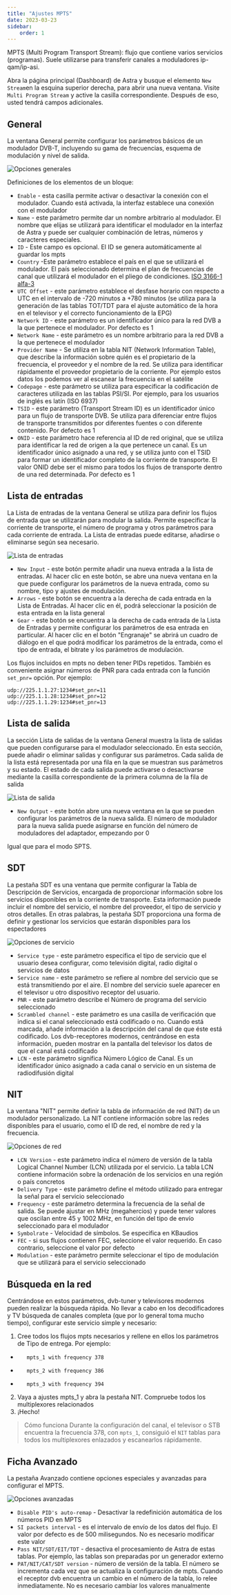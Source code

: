 ```yaml
---
title: "Ajustes MPTS"
date: 2023-03-23
sidebar:
    order: 1
---
```


MPTS (Multi Program Transport Stream): flujo que contiene varios servicios (programas). Suele utilizarse para transferir canales a moduladores ip-qam/ip-asi.

Abra la página principal (Dashboard) de Astra y busque el elemento `New Stream`en la esquina superior derecha, para abrir una nueva ventana. Visite `Multi Program Stream` y active la casilla correspondiente. Después de eso, usted tendrá campos adicionales.

## General[](/es/astra/delivery/mpts-settings#general)

La ventana General permite configurar los parámetros básicos de un modulador DVB-T, incluyendo su gama de frecuencias, esquema de modulación y nivel de salida.

![Opciones generales](https://cdn.cesbo.com/help/astra/delivery/broadcasting/mpts/general.png)

Definiciones de los elementos de un bloque:

- `Enable` - esta casilla permite activar o desactivar la conexión con el modulador. Cuando está activada, la interfaz establece una conexión con el modulador
- `Name` - este parámetro permite dar un nombre arbitrario al modulador. El nombre que elijas se utilizará para identificar el modulador en la interfaz de Astra y puede ser cualquier combinación de letras, números y caracteres especiales.
- `ID` - Este campo es opcional. El ID se genera automáticamente al guardar los mpts
- `Country` -Este parámetro establece el país en el que se utilizará el modulador. El país seleccionado determina el plan de frecuencias de canal que utilizará el modulador en el pliego de condiciones. [ISO 3166-1 alfa-3](https://en.wikipedia.org/wiki/ISO_3166-1_alpha-3)
- `UTC Offset` - este parámetro establece el desfase horario con respecto a UTC en el intervalo de -720 minutos a +780 minutos (se utiliza para la generación de las tablas TOT/TDT para el ajuste automático de la hora en el televisor y el correcto funcionamiento de la EPG)
- `Network ID` - este parámetro es un identificador único para la red DVB a la que pertenece el modulador. Por defecto es 1
- `Network Name` - este parámetro es un nombre arbitrario para la red DVB a la que pertenece el modulador
- `Provider Name` - Se utiliza en la tabla NIT (Network Information Table), que describe la información sobre quién es el propietario de la frecuencia, el proveedor y el nombre de la red. Se utiliza para identificar rápidamente el proveedor propietario de la corriente. Por ejemplo estos datos los podemos ver al escanear la frecuencia en el satélite
- `Codepage` - este parámetro se utiliza para especificar la codificación de caracteres utilizada en las tablas PSI/SI. Por ejemplo, para los usuarios de inglés es latín (ISO 6937)
- `TSID` - este parámetro (Transport Stream ID) es un identificador único para un flujo de transporte DVB. Se utiliza para diferenciar entre flujos de transporte transmitidos por diferentes fuentes o con diferente contenido. Por defecto es 1
- `ONID` - este parámetro hace referencia al ID de red original, que se utiliza para identificar la red de origen a la que pertenece un canal. Es un identificador único asignado a una red, y se utiliza junto con el TSID para formar un identificador completo de la corriente de transporte. El valor ONID debe ser el mismo para todos los flujos de transporte dentro de una red determinada. Por defecto es 1

## Lista de entradas[](/es/astra/delivery/mpts-settings#input-list)

La Lista de entradas de la ventana General se utiliza para definir los flujos de entrada que se utilizarán para modular la salida. Permite especificar la corriente de transporte, el número de programa y otros parámetros para cada corriente de entrada. La Lista de entradas puede editarse, añadirse o eliminarse según sea necesario.

![Lista de entradas](https://cdn.cesbo.com/help/astra/delivery/broadcasting/mpts/input.png)

- `New Input` - este botón permite añadir una nueva entrada a la lista de entradas. Al hacer clic en este botón, se abre una nueva ventana en la que puede configurar los parámetros de la nueva entrada, como su nombre, tipo y ajustes de modulación.
- `Arrows` - еste botón se encuentra a la derecha de cada entrada en la Lista de Entradas. Al hacer clic en él, podrá seleccionar la posición de esta entrada en la lista general
- `Gear` - este botón se encuentra a la derecha de cada entrada de la Lista de Entradas y permite configurar los parámetros de esa entrada en particular. Al hacer clic en el botón "Engranaje" se abrirá un cuadro de diálogo en el que podrá modificar los parámetros de la entrada, como el tipo de entrada, el bitrate y los parámetros de modulación.

Los flujos incluidos en mpts no deben tener PIDs repetidos. También es conveniente asignar números de PNR para cada entrada con la función `set_pnr=` opción. Por ejemplo:

```
udp://225.1.1.27:1234#set_pnr=11
udp://225.1.1.28:1234#set_pnr=12
udp://225.1.1.29:1234#set_pnr=13
```

## Lista de salida[](/es/astra/delivery/mpts-settings#output-list)

La sección Lista de salidas de la ventana General muestra la lista de salidas que pueden configurarse para el modulador seleccionado. En esta sección, puede añadir o eliminar salidas y configurar sus parámetros. Cada salida de la lista está representada por una fila en la que se muestran sus parámetros y su estado. El estado de cada salida puede activarse o desactivarse mediante la casilla correspondiente de la primera columna de la fila de salida

![Lista de salida](https://cdn.cesbo.com/help/astra/delivery/broadcasting/mpts/output.png)

- `New Output` - este botón abre una nueva ventana en la que se pueden configurar los parámetros de la nueva salida. El número de modulador para la nueva salida puede asignarse en función del número de moduladores del adaptador, empezando por 0

Igual que para el modo SPTS.

## SDT[](/es/astra/delivery/mpts-settings#sdt)

La pestaña SDT es una ventana que permite configurar la Tabla de Descripción de Servicios, encargada de proporcionar información sobre los servicios disponibles en la corriente de transporte. Esta información puede incluir el nombre del servicio, el nombre del proveedor, el tipo de servicio y otros detalles. En otras palabras, la pestaña SDT proporciona una forma de definir y gestionar los servicios que estarán disponibles para los espectadores

![Opciones de servicio](https://cdn.cesbo.com/help/astra/delivery/broadcasting/mpts/sdt.png)

- `Service type` - este parámetro especifica el tipo de servicio que el usuario desea configurar, como televisión digital, radio digital o servicios de datos
- `Service name` - este parámetro se refiere al nombre del servicio que se está transmitiendo por el aire. El nombre del servicio suele aparecer en el televisor u otro dispositivo receptor del usuario.
- `PNR` - este parámetro describe el Número de programa del servicio seleccionado
- `Scrambled channel` - este parámetro es una casilla de verificación que indica si el canal seleccionado está codificado o no. Cuando está marcada, añade información a la descripción del canal de que éste está codificado. Los dvb-receptores modernos, centrándose en esta información, pueden mostrar en la pantalla del televisor los datos de que el canal está codificado
- `LCN` - este parámetro significa Número Lógico de Canal. Es un identificador único asignado a cada canal o servicio en un sistema de radiodifusión digital

## NIT[](/es/astra/delivery/mpts-settings#nit)

La ventana "NIT" permite definir la tabla de información de red (NIT) de un modulador personalizado. La NIT contiene información sobre las redes disponibles para el usuario, como el ID de red, el nombre de red y la frecuencia.

![Opciones de red](https://cdn.cesbo.com/help/astra/delivery/broadcasting/mpts/nit.png)

- `LCN Version` - este parámetro indica el número de versión de la tabla Logical Channel Number (LCN) utilizada por el servicio. La tabla LCN contiene información sobre la ordenación de los servicios en una región o país concretos
- `Delivery Type` - este parámetro define el método utilizado para entregar la señal para el servicio seleccionado
- `Frequency` - este parámetro determina la frecuencia de la señal de salida. Se puede ajustar en MHz (megahercios) y puede tener valores que oscilan entre 45 y 1002 MHz, en función del tipo de envío seleccionado para el modulador
- `Symbolrate` - Velocidad de símbolos. Se especifica en KBaudios
- `FEC` - si sus flujos contienen FEC, seleccione el valor requerido. En caso contrario, seleccione el valor por defecto
- `Modulation` - este parámetro permite seleccionar el tipo de modulación que se utilizará para el servicio seleccionado

## Búsqueda en la red[](/es/astra/delivery/mpts-settings#network-search)

Centrándose en estos parámetros, dvb-tuner y televisores modernos pueden realizar la búsqueda rápida. No llevar a cabo en los decodificadores y TV búsqueda de canales completa (que por lo general toma mucho tiempo), configurar este servicio simple y necesario:

1. Cree todos los flujos mpts necesarios y rellene en ellos los parámetros de Tipo de entrega. Por ejemplo:

- ```
     mpts_1 with frequency 378
    ```
    
- ```
     mpts_2 with frequency 386
    ```
    
- ```
     mpts_3 with frequency 394
    ```
    

2. Vaya a ajustes mpts\_1 y abra la pestaña NIT. Compruebe todos los multiplexores relacionados
3. ¡Hecho!

> Cómo funciona Durante la configuración del canal, el televisor o STB encuentra la frecuencia 378, con `mpts_1`, consiguió el `NIT` tablas para todos los multiplexores enlazados y escanearlos rápidamente.

## Ficha Avanzado[](/es/astra/delivery/mpts-settings#advanced-tab)

La pestaña Avanzado contiene opciones especiales y avanzadas para configurar el MPTS.

![Opciones avanzadas](https://cdn.cesbo.com/help/astra/delivery/broadcasting/mpts/advanced.png)

- `Disable PID's auto-remap` - Desactivar la redefinición automática de los números PID en MPTS
- `SI packets interval` - es el intervalo de envío de los datos del flujo. El valor por defecto es de 500 milisegundos. No es necesario modificar este valor
- `Pass NIT/SDT/EIT/TDT` - desactiva el procesamiento de Astra de estas tablas. Por ejemplo, las tablas son preparadas por un generador externo
- `PAT/NIT/CAT/SDT version` - número de versión de la tabla. El número se incrementa cada vez que se actualiza la configuración de mpts. Cuando el receptor dvb encuentra un cambio en el número de la tabla, lo relee inmediatamente. No es necesario cambiar los valores manualmente
